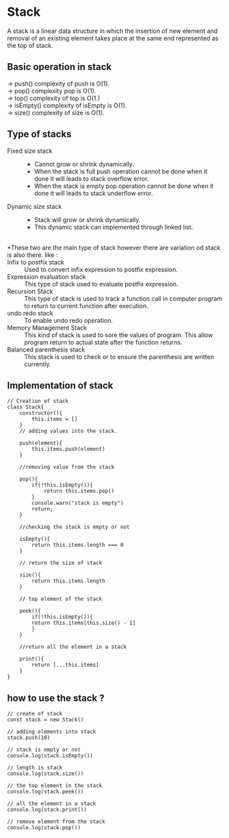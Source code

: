 # Stack

A stack is a linear data structure in which the insertion of new element and removal of an existing element takes place at the same end represented as the top of stack.

## Basic operation in stack

-> push() complexity of push is O(1).</br>
-> pop() complexity pop is O(1).</br>
-> top() complexity of top is O(1.)</br>
-> isEmpty() complexity of isEmpty is O(1).</br>
-> size() complexity of size is O(1).</br>

## Type of stacks

<dl>
  <dt>Fixed size stack</dt>
  <dd>
    <ul>
      <li>Cannot grow or shrink dynamically.</li>
      <li>When the stack is full push operation cannot be done when it done it will leads to stack overflow error.</li>
      <li>When the stack is empty pop operation cannot be done when it done it will leads to stack underflow error.</li>
    </ul>
  </dd>
  <dt>Dynamic size stack</dt>
  <dd>
    <ul>
      <li>Stack will grow or shrink dynamically.</li>
      <li>This dynamic stack can implemented through linked list.</li>
    </ul>
  </dd>
  <br>
  *These two are the main type of stack however there are variation od stack is also there. like :
  <dt>Infix to postfix stack</dt>
  <dd>Used to convert infix expression to postfix expression.</dd>
  <dt>Expression evaluation stack</dt>
  <dd>This type of stack used to evaluate postfix expression.</dd>
  <dt>Recursion Stack</dt>
  <dd>This type of stack is used to track a function call in computer program to return to current function after execution.</dd>
  <dt>undo redo stack</dt>
  <dd>To enable undo redo operation.</dd>
  <dt>Memory Management Stack</dt>
  <dd>This kind of stack is used to sore the values of program. This allow program return to actual state after the function returns.</dd>
  <dt>Balanced parenthesis stack</dt>
  <dd>This stack is used to check or to ensure the parenthesis are written currently. </dd>
</dl>

## Implementation of stack

```
// Creation of stack
class Stack{
    constructor(){
        this.items = []
    }
    // adding values into the stack.

    push(element){
        this.items.push(element)
    }

    //removing value from the stack

    pop(){
        if(!this.isEmpty()){
            return this.items.pop()
        }
        console.warn("stack is empty")
        return;
    }

    //checking the stack is empty or not

    isEmpty(){
        return this.items.length === 0
    }

    // return the size of stack

    size(){
        return this.items.length
    }

    // top element of the stack

    peek(){
        if(!this.isEmpty()){
        return this.items[this.size() - 1]
        }
    }

    //return all the element in a stack

    print(){
        return [...this.items]
    }
}
```

## how to use the stack ?

```
// create of stack
const stack = new Stack()

// adding elements into stack
stack.push(10)

// stack is empty or not
console.log(stack.isEmpty())

// length is stack
console.log(stack.size())

// the top element in the stack
console.log(stack.peek())

// all the element in a stack
console.log(stack.print())

// remove element from the stack
console.log(stack.pop())
```